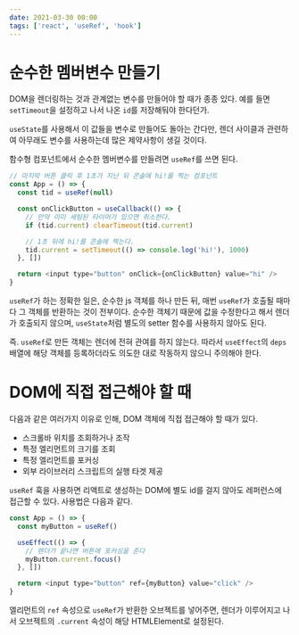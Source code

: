```yaml
---
date: 2021-03-30 00:00
tags: ['react', 'useRef', 'hook']
---
```


# 순수한 멤버변수 만들기

DOM을 렌더링하는 것과 관계없는 변수를 만들어야 할 때가 종종 있다. 예를 들면 `setTimeout`을 설정하고 나서 나온 `id`를 저장해둬야 한다던가.

`useState`를 사용해서 이 값들을 변수로 만들어도 돌아는 간다만, 렌더 사이클과 관련하여 아무래도 변수를 사용하는데 많은 제약사항이 생길 것이다.

함수형 컴포넌트에서 순수한 멤버변수를 만들려면 `useRef`를 쓰면 된다.

```javascript
// 마지막 버튼 클릭 후 1초가 지난 뒤 콘솔에 hi!를 찍는 컴포넌트
const App = () => {
  const tid = useRef(null)

  const onClickButton = useCallback(() => {
    // 만약 이미 세팅된 타이머가 있으면 취소한다.
    if (tid.current) clearTimeout(tid.current)

    // 1초 뒤에 hi!를 콘솔에 찍는다.
    tid.current = setTimeout(() => console.log('hi!'), 1000)
  }, [])

  return <input type="button" onClick={onClickButton} value="hi" />
}
```

`useRef`가 하는 정확한 일은, 순수한 js 객체를 하나 만든 뒤, 매번 `useRef`가 호출될 때마다 그 객체를 반환하는 것이 전부이다. 순수한 객체기 때문에 값을 수정한다고 해서 렌더가 호출되지 않으며, `useState`처럼 별도의 setter 함수를 사용하지 않아도 된다.

즉. `useRef`로 만든 객체는 렌더에 전혀 관여를 하지 않는다. 따라서 `useEffect`의 `deps` 배열에 해당 객체를 등록하더라도 의도한 대로 작동하지 않으니 주의해야 한다.

# DOM에 직접 접근해야 할 때

다음과 같은 여러가지 이유로 인해, DOM 객체에 직접 접근해야 할 때가 있다.

- 스크롤바 위치를 조회하거나 조작
- 특정 엘리먼트의 크기를 조회
- 특정 엘리먼트를 포커싱
- 외부 라이브러리 스크립트의 실행 타겟 제공

`useRef` 훅을 사용하면 리액트로 생성하는 DOM에 별도 id를 걸지 않아도 레퍼런스에 접근할 수 있다. 사용법은 다음과 같다.

```javascript
const App = () => {
  const myButton = useRef()

  useEffect(() => {
    // 렌더가 끝나면 버튼에 포커싱을 준다
    myButton.current.focus()
  }, [])

  return <input type="button" ref={myButton} value="click" />
}
```

엘리먼트의 `ref` 속성으로 `useRef`가 반환한 오브젝트를 넣어주면, 렌더가 이루어지고 나서 오브젝트의 `.current` 속성이 해당 HTMLElement로 설정된다.
